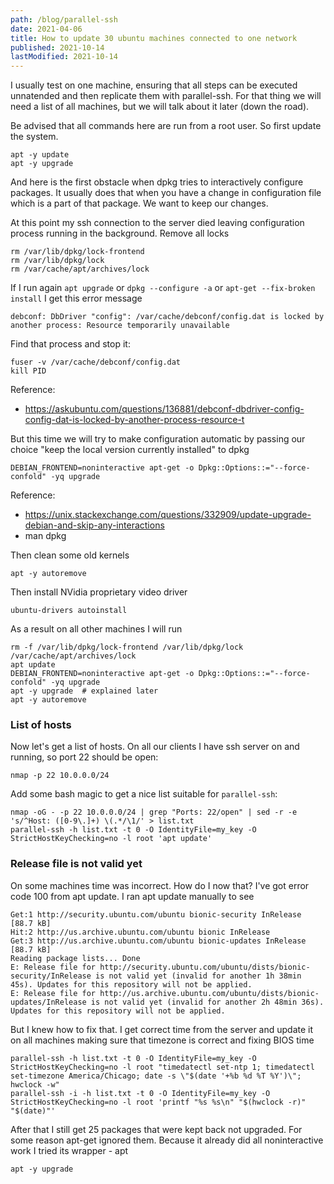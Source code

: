 ```yaml
---
path: /blog/parallel-ssh
date: 2021-04-06
title: How to update 30 ubuntu machines connected to one network
published: 2021-10-14
lastModified: 2021-10-14
---
```


I usually test on one machine, ensuring that all steps can be executed unnatended and then replicate them with parallel-ssh. For that thing we will need a list of all machines, but we will talk about it later (down the road).

Be advised that all commands here are run from a root user. So first update the system. 

```shell
apt -y update
apt -y upgrade
```

And here is the first obstacle when dpkg tries to interactively configure packages. It usually does that when you have a change in configuration file which is a part of that package. We want to keep our changes.

At this point my ssh connection to the server died leaving configuration process running in the background. Remove all locks

```shell
rm /var/lib/dpkg/lock-frontend
rm /var/lib/dpkg/lock
rm /var/cache/apt/archives/lock
```

If I run again `apt upgrade` or `dpkg --configure -a` or `apt-get --fix-broken install` I get this error message

```shell
debconf: DbDriver "config": /var/cache/debconf/config.dat is locked by another process: Resource temporarily unavailable
```

Find that process and stop it:

```shell
fuser -v /var/cache/debconf/config.dat
kill PID
```

Reference:

- https://askubuntu.com/questions/136881/debconf-dbdriver-config-config-dat-is-locked-by-another-process-resource-t

But this time we will try to make configuration automatic by passing our choice "keep the local version currently installed" to dpkg

```shell
DEBIAN_FRONTEND=noninteractive apt-get -o Dpkg::Options::="--force-confold" -yq upgrade
```

Reference:

- https://unix.stackexchange.com/questions/332909/update-upgrade-debian-and-skip-any-interactions
- man dpkg

Then clean some old kernels

```shell
apt -y autoremove
```

Then install NVidia proprietary video driver

```shell
ubuntu-drivers autoinstall
```

As a result on all other machines I will run

```shell
rm -f /var/lib/dpkg/lock-frontend /var/lib/dpkg/lock /var/cache/apt/archives/lock
apt update
DEBIAN_FRONTEND=noninteractive apt-get -o Dpkg::Options::="--force-confold" -yq upgrade
apt -y upgrade  # explained later
apt -y autoremove
```

### List of hosts

Now let's get a list of hosts. On all our clients I have ssh server on and running, so port 22 should be open:

```shell
nmap -p 22 10.0.0.0/24
```

Add some bash magic to get a nice list suitable for `parallel-ssh`:

```shell
nmap -oG - -p 22 10.0.0.0/24 | grep "Ports: 22/open" | sed -r -e 's/^Host: ([0-9\.]+) \(.*/\1/' > list.txt
parallel-ssh -h list.txt -t 0 -O IdentityFile=my_key -O StrictHostKeyChecking=no -l root 'apt update'
```

### Release file is not valid yet

On some machines time was incorrect. How do I now that? I've got error code 100 from apt update. I ran apt update manually to see

```shell
Get:1 http://security.ubuntu.com/ubuntu bionic-security InRelease [88.7 kB]
Hit:2 http://us.archive.ubuntu.com/ubuntu bionic InRelease
Get:3 http://us.archive.ubuntu.com/ubuntu bionic-updates InRelease [88.7 kB]
Reading package lists... Done
E: Release file for http://security.ubuntu.com/ubuntu/dists/bionic-security/InRelease is not valid yet (invalid for another 1h 38min 45s). Updates for this repository will not be applied.
E: Release file for http://us.archive.ubuntu.com/ubuntu/dists/bionic-updates/InRelease is not valid yet (invalid for another 2h 48min 36s). Updates for this repository will not be applied.
```

But I knew how to fix that. I get correct time from the server and update it on all machines making sure that timezone is correct and fixing BIOS time 

```shell
parallel-ssh -h list.txt -t 0 -O IdentityFile=my_key -O StrictHostKeyChecking=no -l root "timedatectl set-ntp 1; timedatectl set-timezone America/Chicago; date -s \"$(date '+%b %d %T %Y')\"; hwclock -w"
parallel-ssh -i -h list.txt -t 0 -O IdentityFile=my_key -O StrictHostKeyChecking=no -l root 'printf "%s %s\n" "$(hwclock -r)" "$(date)"'
```

After that I still get 25 packages that were kept back not upgraded. For some reason apt-get ignored them. Because it already did all noninteractive work I tried its wrapper - apt

```shell
apt -y upgrade
```
